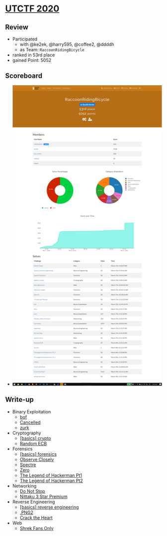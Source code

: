 # [UTCTF 2020](https://utctf.live/)

## Review

* Participated
  * with @ke2ek, @harry595, @coffee2, @ddddh
  * as Team: `RaccoonRidingBicycle`
* ranked in 53rd place
* gained Point: 5052

## Scoreboard

* ![scoreboard](./scoreboard.png?raw=true)

## Write-up

* Binary Exploitation
  * [bof](./Binary_Exploitation/bof)
  * [Cancelled](./Binary_Exploitation/Cancelled)
  * [zurk](./Binary_Exploitation/zurk)
* Cryptography
  * [[basics] crypto](./Cryptography/[basics]_crypto)
  * [Random ECB](./Cryptography/Random_ECB)
* Forensics
  * [[basics] forensics](./Forensics/[basics]_forensics)
  * [Observe Closely](./Forensics/Observe_Closely)
  * [Spectre](./Forensics/Spectre)
  * [Zero](./Forensics/Zero)
  * [The Legend of Hackerman Pt1](./Forensics/The_Legend_of_Hackerman_Pt1)
  * [The Legend of Hackerman Pt2](./Forensics/The_Legend_of_Hackerman_Pt2)
* Networking
  * [Do Not Stop](./Networking/Do_Not_Stop)
  * [Nittaku 3 Star Premium](./Networking/Nittaku_3_Star_Premium)
* Reverse Engineering
  * [[basics] reverse engineering](./Reverse_Engineering/[basics]_reverse_engineering)
  * [.PNG2](./Reverse_Engineering/.PNG2)
  * [Crack the Heart](./Reverse_Engineering/Crack_the_Heart)
* Web
  * [Shrek Fans Only](./Web/Shrek_Fans_Only)
